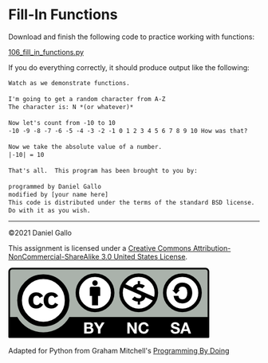 # Fill-In Functions


Download and finish the following code to practice working with
functions:  

[106_fill_in_functions.py](../_static/examples/106_fill_in_functions.py)


If you do everything correctly, it should produce output like the
following:


```
Watch as we demonstrate functions.

I'm going to get a random character from A-Z
The character is: N *(or whatever)*

Now let's count from -10 to 10
-10 -9 -8 -7 -6 -5 -4 -3 -2 -1 0 1 2 3 4 5 6 7 8 9 10 How was that?

Now we take the absolute value of a number.
|-10| = 10

That's all.  This program has been brought to you by:

programmed by Daniel Gallo
modified by [your name here]
This code is distributed under the terms of the standard BSD license.
Do with it as you wish.

```

---


©2021 Daniel Gallo


This assignment is licensed under a
[Creative Commons Attribution-NonCommercial-ShareAlike 3.0 United States License](https://creativecommons.org/licenses/by-nc-sa/3.0/us/deed.en_US).  

![Creative Commons License](images/by-nc-sa.png)





Adapted for Python from Graham Mitchell's [Programming By Doing](https://programmingbydoing.com/)